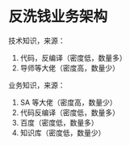 # 反洗钱业务架构


技术知识，来源：
1. 代码，反编译（密度低，数量多）
2. 导师等大佬（密度高，数量少）

业务知识，来源：
1. SA 等大佬（密度高，数量少）
2. 代码反编译（密度低，数量多）
3. 百度（密度低，数量多）
4. 知识库（密度低，数量少）